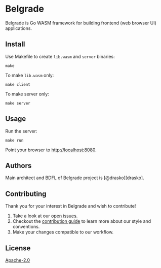 # Belgrade
Belgrade is Go WASM framework for building frontend (web browser UI) applications.

## Install
Use Makefile to create `lib.wasm` and `server` binaries:
```
make
```

To make `lib.wasm` only:
```
make client
```

To make server only:
```
make server
```

## Usage
Run the server:
```
make run
```

Point your browser to [http://localhost:8080](http://localhost:8080).

## Authors
Main architect and BDFL of Belgrade project is [@drasko][drasko].

## Contributing
Thank you for your interest in Belgrade and wish to contribute!

1. Take a look at our [open issues](https://github.com/mainflux/mainflux/issues).
2. Checkout the [contribution guide](CONTRIBUTING.md) to learn more about our style and conventions.
3. Make your changes compatible to our workflow.


## License
[Apache-2.0](LICENSE)
